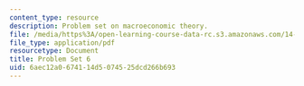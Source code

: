```yaml
---
content_type: resource
description: Problem set on macroeconomic theory.
file: /media/https%3A/open-learning-course-data-rc.s3.amazonaws.com/14-06-intermediate-macroeconomic-theory-spring-2003/6aec12a0674114d5074525dcd266b693_1406ps6.pdf
file_type: application/pdf
resourcetype: Document
title: Problem Set 6
uid: 6aec12a0-6741-14d5-0745-25dcd266b693
---
```

